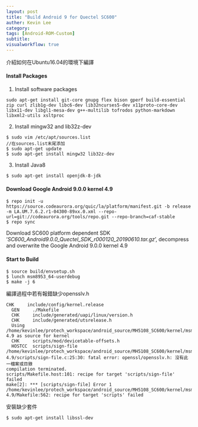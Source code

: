 ```yaml
---
layout: post
title: "Build Android 9 for Quectel SC600"
auther: Kevin Lee
category: 
tags: [Android-ROM-Custom]
subtitle:
visualworkflow: true
---
```


介紹如何在Ubuntu16.04的環境下編譯

#### Install Packages

1. Install software packages

```
sudo apt-get install git-core gnupg flex bison gperf build-essential zip curl zlib1g-dev libc6-dev lib32ncurses5-dev x11proto-core-dev libx11-dev libgl1-mesa-dev g++-multilib tofrodos python-markdown libxml2-utils xsltproc
```

2. Install mingw32 and lib32z-dev

```
$ sudo vim /etc/apt/sources.list
//在sources.list末尾添加
$ sudo apt-get update
$ sudo apt-get install mingw32 lib32z-dev
```

3. Install Java8

```
$ sudo apt-get install openjdk-8-jdk
```

#### Download Google Android 9.0.0 kernel 4.9

```
$ repo init -u https://source.codeaurora.org/quic/la/platform/manifest.git -b release -m LA.UM.7.6.2.r1-04300-89xx.0.xml --repo-url=git://codeaurora.org/tools/repo.git --repo-branch=caf-stable
$ repo sync
```

Download SC600 platform dependent SDK ‘*SC600_Android9.0.0_Quectel_SDK_r000120_20190610.tar.gz*’, decompress and overwrite the Google Android 9.0.0 kernel 4.9

#### Start to Build

```
$ source build/envsetup.sh
$ lunch msm8953_64-userdebug
$ make -j 6
```

編譯過程中若有報錯缺少opensslv.h

```
CHK     include/config/kernel.release
  GEN     ./Makefile
  CHK     include/generated/uapi/linux/version.h
  CHK     include/generated/utsrelease.h
  Using /home/kevinlee/protech_workspace/android_source/MH5108_SC600/kernel/msm-4.9 as source for kernel
  CHK     scripts/mod/devicetable-offsets.h
  HOSTCC  scripts/sign-file
/home/kevinlee/protech_workspace/android_source/MH5108_SC600/kernel/msm-4.9/scripts/sign-file.c:25:30: fatal error: openssl/opensslv.h: 沒有此一檔案或目錄
compilation terminated.
scripts/Makefile.host:101: recipe for target 'scripts/sign-file' failed
make[2]: *** [scripts/sign-file] Error 1
/home/kevinlee/protech_workspace/android_source/MH5108_SC600/kernel/msm-4.9/Makefile:562: recipe for target 'scripts' failed
```

安裝缺少套件

```
$ sudo apt-get install libssl-dev
```